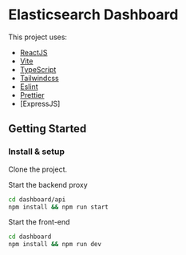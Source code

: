 # Elasticsearch Dashboard

This project uses:

- [ReactJS](https://reactjs.org)
- [Vite](https://vitejs.dev)
- [TypeScript](https://www.typescriptlang.org)
- [Tailwindcss](https://tailwindcss.com)
- [Eslint](https://eslint.org)
- [Prettier](https://prettier.io)
- [ExpressJS]

## Getting Started

### Install & setup

Clone the project.

Start the backend proxy 

```bash
cd dashboard/api
npm install && npm run start
```


Start the front-end

```bash
cd dashboard 
npm install && npm run dev
```